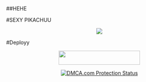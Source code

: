 ##HEHE




#SEXY PIKACHUU


<p align="center">
  <img src="https://te.legra.ph/file/b7765b0408683d31a8bdc.jpg">
</p>




#Deployy

<p align="center"><a href="https://heroku.com/deploy?template=https://github.com/JassManak1125/MyPersonalBot"> <img src="https://img.shields.io/badge/Deploy%20To%20Heroku-aqua?style=for-the-badge&logo=heroku" width="220" height="38.45"/></a></p>



<p align="center">
    <a href="//www.dmca.com/Protection/Status.aspx?ID=899e4481-3dc5-49f5-98f2-abf0e5d051b8" title="DMCA.com Protection Status" class="dmca-badge"> <img src="https://images.dmca.com/Badges/dmca_protected_sml_120n.png?ID=899e4481-3dc5-49f5-98f2-abf0e5d051b8"  alt="DMCA.com Protection Status" /></a>  
</p>



